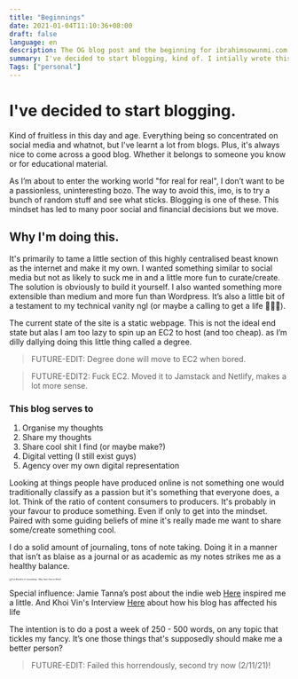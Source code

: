 ```yaml
---
title: "Beginnings"
date: 2021-01-04T11:10:36+08:00
draft: false
language: en
description: The OG blog post and the beginning for ibrahimsowunmi.com
summary: I've decided to start blogging, kind of. I intially wrote this during my final year of university. As of today 2022-1-11, I'm rebuilding this site. It started out with the intention of being a blog/CV and now it's a hobby project. Continue reading for a throwback to my original thought process. A year later and it already makes me cringe slightly despite there being little to no change in me. :/ 
Tags: ["personal"]
---
```




# I've decided to start blogging.

Kind of fruitless in this day and age. Everything being so concentrated on social media and whatnot, but I've learnt a lot from blogs. Plus, it's always nice to come across a good blog. Whether it belongs to someone you know or for educational material. 

As I’m about to enter the working world "for real for real", I don’t want to be a passionless, uninteresting bozo. The way to avoid this, imo, is to try a bunch of random stuff and see what sticks. Blogging is one of these. This mindset has led to many poor social and financial decisions but we move.

## Why I'm doing this.

It's primarily to tame a little section of this highly centralised beast known as the internet and make it my own. I wanted something similar to social media but not as likely to suck me in and a little more fun to curate/create. The solution is obviously to build it yourself. I also wanted something more extensible than medium and more fun than Wordpress. It’s also a little bit of a testament to my technical vanity ngl (or maybe a calling to get a life 🤷🏿‍♂️).

The current state of the site is a static webpage. This is not the ideal end state but alas I am too lazy to spin up an EC2 to host (and too cheap). as I’m dilly dallying doing this little thing called a degree. 

> FUTURE-EDIT: Degree done will move to EC2 when bored.

> FUTURE-EDIT2: Fuck EC2. Moved it to Jamstack and Netlify, makes a lot more sense.

### This blog serves to

1. Organise my thoughts
2. Share my thoughts
3. Share cool shit I find (or maybe make?)
4. Digital vetting (I still exist guys)
5. Agency over my own digital representation

Looking at things people have produced online is not something one would traditionally classify as a passion but it's something that everyone does, a lot. Think of the ratio of content consumers to producers. It's probably in your favour to produce something. Even if only to get into the mindset. Paired with some guiding beliefs of mine it's really made me want to share some/create something cool.

I do a solid amount of journaling, tons of note taking. Doing it in a manner that isn’t as blaise as a journal or as academic as my notes strikes me as a healthy balance.

<img src="https://images.prismic.io/milligram/015dcef0-e53d-42b9-8674-05a877b603cf_QcK94stQ_1440x.jpeg?auto=compress,format&rect=0,0,1200,928&w=2000&h=1547" alt="Five Benefits of Journalling - Why Take Time to Write?" style="zoom:25%;" />

Special influence: Jamie Tanna’s post about the indie web [Here](https://www.jvt.me/posts/2019/10/20/indieweb-talk/) inspired me a little. And Khoi Vin's Interview [Here](https://ownyourcontent.wordpress.com/2019/05/14/khoi-vinh-on-how-his-blog-amplified-his-work-and-career/) about how his blog has affected his life

The intention is to do a post a week of 250 - 500 words, on any topic that tickles my fancy. It’s one those things that's supposedly should make me a better person? 

>  FUTURE-EDIT: Failed this horrendously, second try now (2/11/21)!